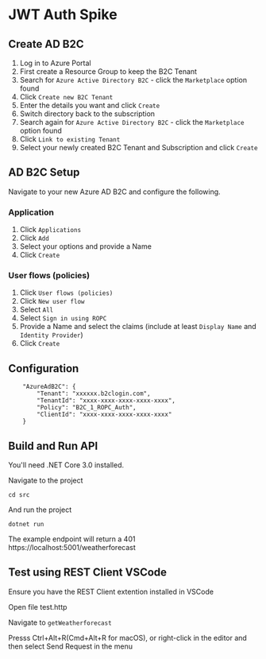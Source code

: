 # JWT Auth Spike

## Create AD B2C

1. Log in to Azure Portal
2. First create a Resource Group to keep the B2C Tenant
3. Search for `Azure Active Directory B2C` - click the `Marketplace` option found
4. Click `Create new B2C Tenant`
5. Enter the details you want and click `Create`
6. Switch directory back to the subscription
7. Search again for `Azure Active Directory B2C` - click the `Marketplace` option found
8. Click `Link to existing Tenant`
9. Select your newly created B2C Tenant and Subscription and click `Create`

## AD B2C Setup

Navigate to your new Azure AD B2C and configure the following.

### Application

1. Click `Applications`
2. Click `Add`
3. Select your options and provide a Name
4. Click `Create`

### User flows (policies)

1. Click `User flows (policies)`
2. Click `New user flow`
3. Select `All`
4. Select `Sign in using ROPC`
5. Provide a Name and select the claims (include at least `Display Name` and `Identity Provider`)
6. Click `Create`

## Configuration

```
    "AzureAdB2C": {
        "Tenant": "xxxxxx.b2clogin.com",
        "TenantId": "xxxx-xxxx-xxxx-xxxx-xxxx",
        "Policy": "B2C_1_ROPC_Auth",
        "ClientId": "xxxx-xxxx-xxxx-xxxx-xxxx"
    }
```

## Build and Run API

You'll need .NET Core 3.0 installed.

Navigate to the project
```
cd src
```

And run the project
```
dotnet run
```

The example endpoint will return a 401 https://localhost:5001/weatherforecast

## Test using REST Client VSCode

Ensure you have the REST Client extention installed in VSCode

Open file test.http

Navigate to `getWeatherforecast`

Presss Ctrl+Alt+R(Cmd+Alt+R for macOS), or right-click in the editor and then select Send Request in the menu
